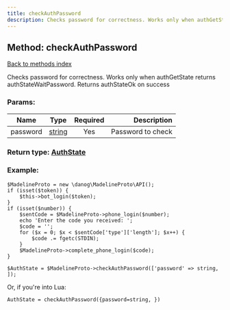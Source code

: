 ```yaml
---
title: checkAuthPassword
description: Checks password for correctness. Works only when authGetState returns authStateWaitPassword. Returns authStateOk on success
---
```

## Method: checkAuthPassword  
[Back to methods index](index.md)


Checks password for correctness. Works only when authGetState returns authStateWaitPassword. Returns authStateOk on success

### Params:

| Name     |    Type       | Required | Description |
|----------|:-------------:|:--------:|------------:|
|password|[string](../types/string.md) | Yes|Password to check|


### Return type: [AuthState](../types/AuthState.md)

### Example:


```
$MadelineProto = new \danog\MadelineProto\API();
if (isset($token)) {
    $this->bot_login($token);
}
if (isset($number)) {
    $sentCode = $MadelineProto->phone_login($number);
    echo 'Enter the code you received: ';
    $code = '';
    for ($x = 0; $x < $sentCode['type']['length']; $x++) {
        $code .= fgetc(STDIN);
    }
    $MadelineProto->complete_phone_login($code);
}

$AuthState = $MadelineProto->checkAuthPassword(['password' => string, ]);
```

Or, if you're into Lua:

```
AuthState = checkAuthPassword({password=string, })
```

